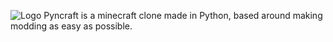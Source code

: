 ![Logo](https://github.com/Xanderplayz16/Pyncraft/blob/artnstuff/photo3thin.png?raw=true)
Pyncraft is a minecraft clone made in Python, based around making modding as easy as possible.
